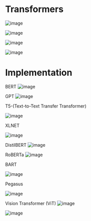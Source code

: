 # Transformers


![image](https://github.com/user-attachments/assets/32f7ed48-54dd-4a4b-8cd2-ca36d71cf5ad)


![image](https://github.com/user-attachments/assets/62f35196-229b-4d6d-8925-ea2e4058598b)


![image](https://github.com/user-attachments/assets/32592ee3-21e6-4634-b951-7ce7180cf36c)


![image](https://github.com/user-attachments/assets/9f2f4852-8e12-443f-8040-de6989122082)

# Implementation

BERT
![image](https://github.com/user-attachments/assets/e8f11bfd-f90e-447e-b172-8623a670ec09)


GPT
![image](https://github.com/user-attachments/assets/afcfb125-d9df-4aea-bd78-c800f12c28f8)


T5-(Text-to-Text Transfer Transformer)

![image](https://github.com/user-attachments/assets/fdcdd209-0131-40cd-af4e-e08882969c63)


XLNET

![image](https://github.com/user-attachments/assets/c934b591-45a6-4085-8152-62c68179d2d4)

DistilBERT
![image](https://github.com/user-attachments/assets/c1f74348-b80e-41f3-898f-5fa7f0affaef)


RoBERTa
![image](https://github.com/user-attachments/assets/edcf10c3-1f4c-4ddf-b6b7-768cdaee7451)

BART

![image](https://github.com/user-attachments/assets/b933ba73-98dc-4fba-9bbf-e5b266132b2e)

Pegasus

![image](https://github.com/user-attachments/assets/aac22386-19d3-4085-bb0b-bd7704b5c329)


Vision Transformer (ViT)
![image](https://github.com/user-attachments/assets/01f35336-7d6c-4d25-8d9f-b25469da22b0)


![image](https://github.com/user-attachments/assets/16cf8afa-dbd4-4f8f-b089-0ace477db807)













